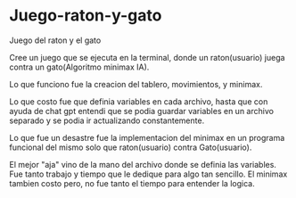 # Juego-raton-y-gato

Juego del raton y el gato

Cree un juego que se ejecuta en la terminal, donde un raton(usuario) juega contra un gato(Algoritmo minimax IA). 

Lo que funciono fue la creacion del tablero, movimientos, y minimax.

Lo que costo fue que definia variables en cada archivo, hasta que con ayuda de chat gpt entendi que se podia guardar variables en un archivo separado y se podia ir actualizando constantemente.

Lo que fue un desastre fue la implementacion del minimax en un programa funcional del mismo solo que raton(usuario) contra Gato(usuario).

El mejor "aja" vino de la mano del archivo donde se definia las variables. Fue tanto trabajo y tiempo que le dedique para algo tan sencillo. El minimax tambien costo pero, no fue tanto el tiempo para entender la logica.
